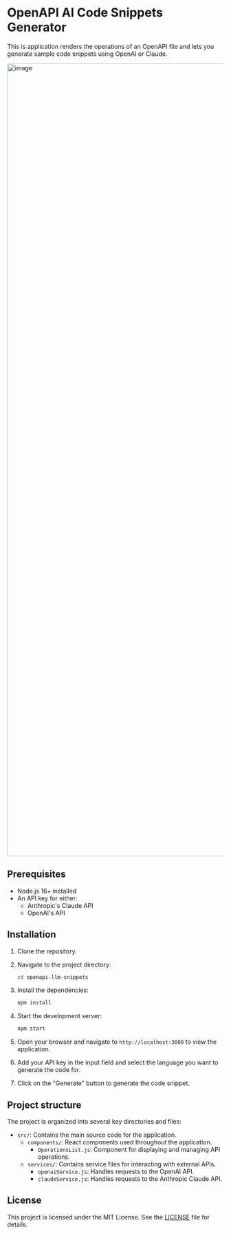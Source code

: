 # OpenAPI AI Code Snippets Generator

This is application renders the operations of an OpenAPI file and lets you generate sample code snippets using OpenAI or Claude.

<img width="1840" alt="image" src="https://github.com/user-attachments/assets/6f75f9cf-7c82-418f-9d76-900868a0798c" />

## Prerequisites

- Node.js 16+ installed
- An API key for either:
  - Anthropic's Claude API
  - OpenAI's API

## Installation

1. Clone the repository.
2. Navigate to the project directory:
   ```sh
   cd openapi-llm-snippets
   ```

3. Install the dependencies:
   ```sh
   npm install
   ```
4. Start the development server:
   ```sh
   npm start
   ```
5. Open your browser and navigate to `http://localhost:3000` to view the application.
6. Add your API key in the input field and select the language you want to generate the code for.
7. Click on the "Generate" button to generate the code snippet.

## Project structure

The project is organized into several key directories and files:

- `src/`: Contains the main source code for the application.
  - `components/`: React components used throughout the application.
    - `OperationsList.js`: Component for displaying and managing API operations.
  - `services/`: Contains service files for interacting with external APIs.
    - `openaiService.js`: Handles requests to the OpenAI API.
    - `claudeService.js`: Handles requests to the Anthropic Claude API.

## License

This project is licensed under the MIT License. See the [LICENSE](LICENSE) file for details.








